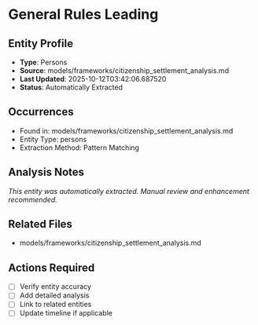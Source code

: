 # General Rules Leading

## Entity Profile
- **Type**: Persons
- **Source**: models/frameworks/citizenship_settlement_analysis.md
- **Last Updated**: 2025-10-12T03:42:06.687520
- **Status**: Automatically Extracted

## Occurrences
- Found in: models/frameworks/citizenship_settlement_analysis.md
- Entity Type: persons
- Extraction Method: Pattern Matching

## Analysis Notes
*This entity was automatically extracted. Manual review and enhancement recommended.*

## Related Files
- models/frameworks/citizenship_settlement_analysis.md

## Actions Required
- [ ] Verify entity accuracy
- [ ] Add detailed analysis
- [ ] Link to related entities
- [ ] Update timeline if applicable
